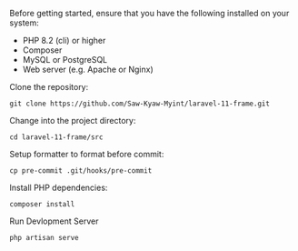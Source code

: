 Before getting started, ensure that you have the following installed on your system:

- PHP 8.2 (cli) or higher
- Composer
- MySQL or PostgreSQL
- Web server (e.g. Apache or Nginx)

Clone the repository:

```
git clone https://github.com/Saw-Kyaw-Myint/laravel-11-frame.git
```

Change into the project directory:

```
cd laravel-11-frame/src
```

Setup formatter to format before commit:

```
cp pre-commit .git/hooks/pre-commit
```

Install PHP dependencies:

```
composer install
```

Run Devlopment Server
```
php artisan serve
```
